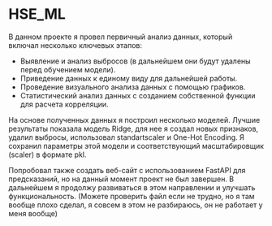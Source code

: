 # HSE_ML

В данном проекте я провел первичный анализ данных, который включал несколько ключевых этапов:

- Выявление и анализ выбросов (в дальнейшем они будут удалены перед обучением модели).
- Приведение данных к единому виду для дальнейшей работы.
- Проведение визуального анализа данных с помощью графиков.
- Статистический анализ данных с созданием собственной функции для расчета корреляции.

На основе полученных данных я построил несколько моделей. Лучшие результаты показала модель Ridge, для нее я создал новых признаков, удалил выбросы, использовал standartscaler и One-Hot Encoding. Я сохранил параметры этой модели и соответствующий масштабировщик (scaler) в формате pkl.

Попробовал также создать веб-сайт с использованием FastAPI для предсказаний, но на данный момент проект не был завершен. В дальнейшем я продолжу развиваться в этом направлении и улучшать функциональность.
(Можете проверить файл если не трудно, но я там вообще плохо сделал, я совсем в этом не разбираюсь, он не работает у меня вообще)
